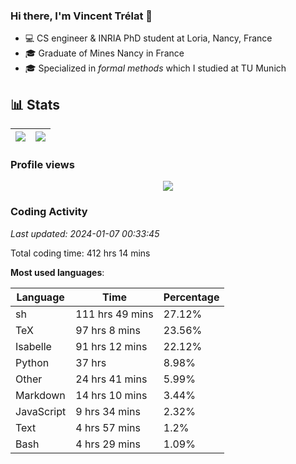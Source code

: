 ### Hi there, I'm Vincent Trélat 👋

-   💻 CS engineer & INRIA PhD student at Loria, Nancy, France
-   🎓 Graduate of Mines Nancy in France
-   🎓 Specialized in _formal methods_ which I studied at TU Munich

## 📊 **Stats**

| <img align="center" src="https://readme-stats.clckblog.space/api?username=VTrelat&show_icons=true&include_all_commits=true&theme=tokyonight&hide_border=true" /> | <img align="center" src="https://readme-stats.clckblog.space/api/top-langs/?username=VTrelat&layout=compact&theme=tokyonight&hide_border=true" /> |
| ---------------------------------------------------------------------------------------------------------------------------------------------------------------- | ------------------------------------------------------------------------------------------------------------------------------------------------- |

### Profile views

<p align="center">
 <img src="https://profile-counter.glitch.me/VTrelat/count.svg" />
</p>

<!--automations-->
### Coding Activity
_Last updated: 2024-01-07 00:33:45_

Total coding time: 412 hrs 14 mins

**Most used languages**:

| Language | Time | Percentage |
| ------------- | ------------- | ------------- |
| sh | 111 hrs 49 mins | 27.12% |
| TeX | 97 hrs 8 mins | 23.56% |
| Isabelle | 91 hrs 12 mins | 22.12% |
| Python | 37 hrs | 8.98% |
| Other | 24 hrs 41 mins | 5.99% |
| Markdown | 14 hrs 10 mins | 3.44% |
| JavaScript | 9 hrs 34 mins | 2.32% |
| Text | 4 hrs 57 mins | 1.2% |
| Bash | 4 hrs 29 mins | 1.09% |

